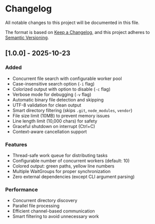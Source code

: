 # Changelog

All notable changes to this project will be documented in this file.

The format is based on [Keep a Changelog](https://keepachangelog.com/en/1.0.0/),
and this project adheres to [Semantic Versioning](https://semver.org/spec/v2.0.0.html).

## [1.0.0] - 2025-10-23

### Added

- Concurrent file search with configurable worker pool
- Case-insensitive search option (`-i` flag)
- Colorized output with option to disable (`-c` flag)
- Verbose mode for debugging (`-v` flag)
- Automatic binary file detection and skipping
- UTF-8 validation for clean output
- Smart directory filtering (skips `.git`, `node_modules`, `vendor`)
- File size limit (10MB) to prevent memory issues
- Line length limit (10,000 chars) for safety
- Graceful shutdown on interrupt (Ctrl+C)
- Context-aware cancellation support

### Features

- Thread-safe work queue for distributing tasks
- Configurable number of concurrent workers (default: 10)
- Colored output: green paths, yellow line numbers
- Multiple WaitGroups for proper synchronization
- Zero external dependencies (except CLI argument parsing)

### Performance

- Concurrent directory discovery
- Parallel file processing
- Efficient channel-based communication
- Smart filtering to avoid unnecessary work

